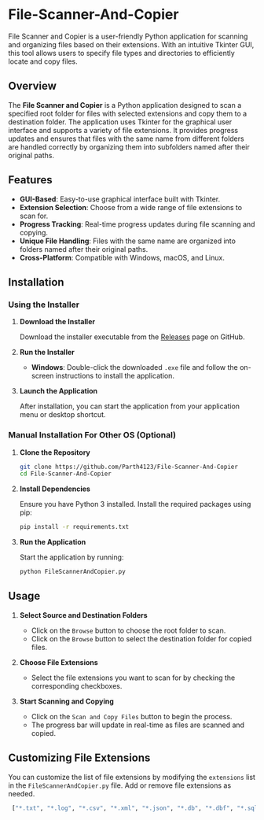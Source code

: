 # File-Scanner-And-Copier
File Scanner and Copier is a user-friendly Python application for scanning and organizing files based on their extensions. With an intuitive Tkinter GUI, this tool allows users to specify file types and directories to efficiently locate and copy files.

## Overview

The **File Scanner and Copier** is a Python application designed to scan a specified root folder for files with selected extensions and copy them to a destination folder. The application uses Tkinter for the graphical user interface and supports a variety of file extensions. It provides progress updates and ensures that files with the same name from different folders are handled correctly by organizing them into subfolders named after their original paths.

## Features

- **GUI-Based**: Easy-to-use graphical interface built with Tkinter.
- **Extension Selection**: Choose from a wide range of file extensions to scan for.
- **Progress Tracking**: Real-time progress updates during file scanning and copying.
- **Unique File Handling**: Files with the same name are organized into folders named after their original paths.
- **Cross-Platform**: Compatible with Windows, macOS, and Linux.

## Installation

### Using the Installer

1. **Download the Installer**

   Download the installer executable from the [Releases](https://github.com/Parth4123/File-Scanner-And-Copier/releases) page on GitHub.

2. **Run the Installer**

   - **Windows**: Double-click the downloaded `.exe` file and follow the on-screen instructions to install the application.

3. **Launch the Application**

   After installation, you can start the application from your application menu or desktop shortcut.

### Manual Installation For Other OS (Optional)

1. **Clone the Repository**

   ```bash
   git clone https://github.com/Parth4123/File-Scanner-And-Copier
   cd File-Scanner-And-Copier

2. **Install Dependencies**
    
    Ensure you have Python 3 installed. Install the required packages using pip:
   ```bash
   pip install -r requirements.txt

3. **Run the Application**

   Start the application by running:
   ```bash
   python FileScannerAndCopier.py

## Usage

1. **Select Source and Destination Folders**

   - Click on the `Browse` button to choose the root folder to scan.
   - Click on the `Browse` button to select the destination folder for copied files.

2. **Choose File Extensions**

   - Select the file extensions you want to scan for by checking the corresponding checkboxes.

3. **Start Scanning and Copying**

   - Click on the `Scan and Copy Files` button to begin the process.
   - The progress bar will update in real-time as files are scanned and copied.

## Customizing File Extensions

You can customize the list of file extensions by modifying the `extensions` list in the `FileScannerAndCopier.py` file. Add or remove file extensions as needed.

```python
 ["*.txt", "*.log", "*.csv", "*.xml", "*.json", "*.db", "*.dbf", "*.sqlite", "*.sql", "*.dat", "*.bin", "*.dmp", "*.pcap", "*.pst", "*.msg", "*.eml", "*.doc", "*.docx", "*.xls", "*.xlsx", "*.pdf", "*.html", "*.htm", "*.jpg", "*.jpeg", "*.png", "*.gif", "*.bmp", "*.tiff", "*.mp4", "*.avi", "*.mov", "*.mkv", "*.wav", "*.mp3", "*.flac", "*.dll", "*.exe", "*.bat", "*.sh", "*.py", "*.java", "*.cpp", "*.c", "*.h", "*.pl", "*.rb", "*.php", "*.asp", "*.jsp", "*.cfg", "*.ini", "*.key", "*.pem", "*.crt", "*.csr", "*.p12", "*.pfx", "*.jks", "*.bak", "*.tmp", "*.iso", "*.dmg", "*.tar", "*.gz", "*.zip", "*.rar", "*.7z", "*.dd", "*.e01", "*.aff", "*.s01", "*.000", "*.img"]
    